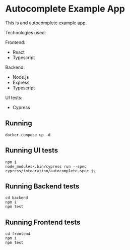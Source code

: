 # Autocomplete Example App

This is and autocomplete example app.

Technologies used:

Frontend:
- React
- Typescript

Backend:
- Node.js
- Express
- Typescript

UI tests:
- Cypress

## Running

```
docker-compose up -d
```

## Running UI tests

```
npm i
node_modules/.bin/cypress run --spec cypress/integration/autocomplete.spec.js
```

## Running Backend tests

```
cd backend
npm i
npm test
```

## Running Frontend tests

```
cd frontend
npm i
npm test
```